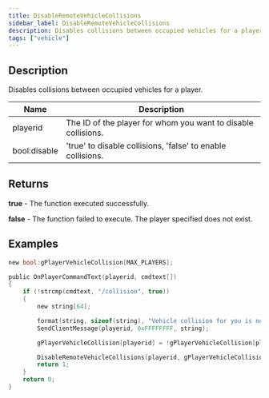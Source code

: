 ```yaml
---
title: DisableRemoteVehicleCollisions
sidebar_label: DisableRemoteVehicleCollisions
description: Disables collisions between occupied vehicles for a player.
tags: ["vehicle"]
---
```


<VersionWarn version='SA-MP 0.3.7' />

## Description

Disables collisions between occupied vehicles for a player.

| Name         | Description                                                   |
| ------------ | ------------------------------------------------------------- |
| playerid     | The ID of the player for whom you want to disable collisions. |
| bool:disable | 'true' to disable collisions, 'false' to enable collisions.   |

## Returns

**true** - The function executed successfully.

**false** - The function failed to execute. The player specified does not exist.

## Examples

```c
new bool:gPlayerVehicleCollision[MAX_PLAYERS];

public OnPlayerCommandText(playerid, cmdtext[])
{
    if (!strcmp(cmdtext, "/collision", true))
    {
        new string[64];

        format(string, sizeof(string), "Vehicle collision for you is now '%s'", (gPlayerVehicleCollision[playerid] == false) ? ("Disabled") : ("Enabled"));
        SendClientMessage(playerid, 0xFFFFFFFF, string);

        gPlayerVehicleCollision[playerid] = !gPlayerVehicleCollision[playerid];

        DisableRemoteVehicleCollisions(playerid, gPlayerVehicleCollision[playerid]);
        return 1;
    }
    return 0;
}
```
